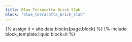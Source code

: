 ```yaml
---
title: Blue Terracotta Brick Slab
block: "blue_terracotta_brick_slab"
---
```


{% assign it = site.data.blocks[page.block] %}
{% include block_template.liquid block=it %}

